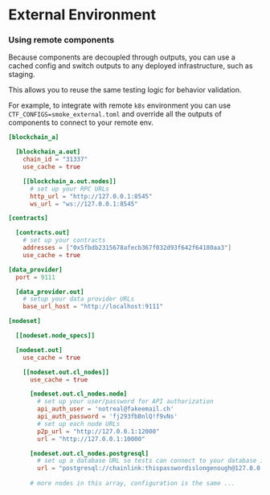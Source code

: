 # External Environment

### Using remote components

Because components are decoupled through outputs, you can use a cached config and switch outputs to any deployed infrastructure, such as staging. 

This allows you to reuse the same testing logic for behavior validation.

For example, to integrate with remote `k8s` environment you can use `CTF_CONFIGS=smoke_external.toml` and override all the outputs of components to connect to your remote env.

```toml
[blockchain_a]

  [blockchain_a.out]
    chain_id = "31337"
    use_cache = true

    [[blockchain_a.out.nodes]]
      # set up your RPC URLs
      http_url = "http://127.0.0.1:8545"
      ws_url = "ws://127.0.0.1:8545"

[contracts]

  [contracts.out]
    # set up your contracts
    addresses = ["0x5fbdb2315678afecb367f032d93f642f64180aa3"]
    use_cache = true

[data_provider]
  port = 9111

  [data_provider.out]
    # setup your data provider URLs
    base_url_host = "http://localhost:9111"

[nodeset]

  [[nodeset.node_specs]]

  [nodeset.out]
    use_cache = true

    [[nodeset.out.cl_nodes]]
      use_cache = true

      [nodeset.out.cl_nodes.node]
        # set up your user/password for API authorization
        api_auth_user = 'notreal@fakeemail.ch'
        api_auth_password = 'fj293fbBnlQ!f9vNs'
        # set up each node URLs
        p2p_url = "http://127.0.0.1:12000"
        url = "http://127.0.0.1:10000"

      [nodeset.out.cl_nodes.postgresql]
        # set up a database URL so tests can connect to your database if needed
        url = "postgresql://chainlink:thispasswordislongenough@127.0.0.1:13000/db_0?sslmode=disable"
      
      # more nodes in this array, configuration is the same ...
```
